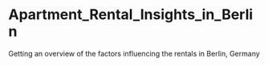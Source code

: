 # Apartment_Rental_Insights_in_Berlin
Getting an overview of the factors influencing the rentals in Berlin, Germany
